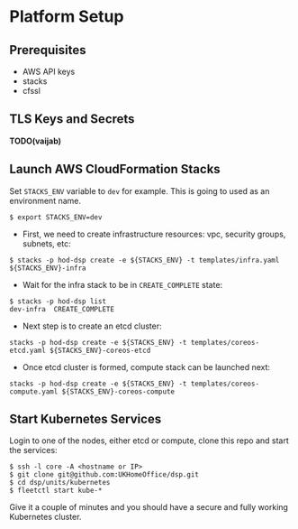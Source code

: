 # Platform Setup

## Prerequisites

- AWS API keys
- stacks
- cfssl

## TLS Keys and Secrets

**TODO(vaijab)**

## Launch AWS CloudFormation Stacks

Set `STACKS_ENV` variable to `dev` for example. This is going to used as an
environment name.

```
$ export STACKS_ENV=dev
```

* First, we need to create infrastructure resources: vpc, security groups,
  subnets, etc:

```
$ stacks -p hod-dsp create -e ${STACKS_ENV} -t templates/infra.yaml ${STACKS_ENV}-infra
```

* Wait for the infra stack to be in `CREATE_COMPLETE` state:

```
$ stacks -p hod-dsp list
dev-infra  CREATE_COMPLETE
```

* Next step is to create an etcd cluster:

```
stacks -p hod-dsp create -e ${STACKS_ENV} -t templates/coreos-etcd.yaml ${STACKS_ENV}-coreos-etcd
```

* Once etcd cluster is formed, compute stack can be launched next:

```
stacks -p hod-dsp create -e ${STACKS_ENV} -t templates/coreos-compute.yaml ${STACKS_ENV}-coreos-compute
```

## Start Kubernetes Services

Login to one of the nodes, either etcd or compute, clone this repo and start the services:

```
$ ssh -l core -A <hostname or IP>
$ git clone git@github.com:UKHomeOffice/dsp.git
$ cd dsp/units/kubernetes
$ fleetctl start kube-*
```

Give it a couple of minutes and you should have a secure and fully working
Kubernetes cluster.

